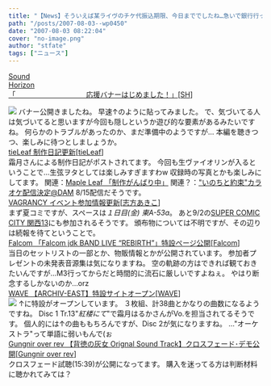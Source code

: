 ```yaml
---
title: "【News】そういえば某ライヴのチケ代振込期限、今日まででしたね…急いで銀行行ってきます(ｦｲ"
path: "/posts/2007-08-03--wp0450"
date: "2007-08-03 08:22:04"
cover: "no-image.png"
author: "stfate"
tags: ["ニュース"]
---
```


<style type="text/css">
<!--
p {white-space: pre-wrap};
-->
</style>

<a class="topics" href="http://sound-horizon.net/" target="_blank">Sound Horizon 「　　　　　　　　　　応援バナーはじめました！」</a><span class="junre">[<a href="http://sound-horizon.net/" target="_blank">SH</a>]</span>
<div class="news"><a href="http://sound-horizon.net/" target="_blank"><img src="http://stfate.net/img/Iberia-bnW-03.jpg" class="image" /></a>
バナー公開きましたね。
早速↑のように貼ってみました。
で、気づいてる人は気づいてると思いますが今回も隠しというか遊び的な要素があるみたいですね。
何らかのトラブルがあったのか、まだ準備中のようですが…
本編を聴きつつ、楽しみに待つとしましょうか。</div>
<a class="topics" href="http://tieleaf.net/" target="_blank">tieLeaf 制作日記更新</a><span class="junre">[<a href="http://tieleaf.net/" target="_blank">tieLeaf</a>]</span>
<div class="news">霜月さんによる制作日記がポストされてます。
今回も生ヴァイオリンが入るということで…生弦ヲタとしては楽しみすぎますわw
収録時の写真とかも楽しみにしてます。
関連：<a href="http://shimotsukin.jugem.jp/" target="_blank">Maple Leaf 「制作がんばり中」</a>
関連？：<a href="http://www.clubdam.com/app/dam/page.do?type=dam&source=thisweek_0815&subType=newrelease" target="_blank">"いのちと約束"カラオケ配信決定@DAM</a>
8/15配信だそうです。</div>
<a class="topics" href="http://www.vagrancy.jp/" target="_blank">VAGRANCY イベント参加情報更新</a><span class="junre">[<a href="http://www.vagrancy.jp/" target="_blank">志方あきこ</a>]</span>
<div class="news">まず夏コミですが、スペースは<em>１日目(金) 東A-53a</em>。
あと9/2の<a href="http://www.akaboo.jp/event/sk13.html" target="_blank">SUPER COMIC CITY 関西13</a>にも参加されるそうです。
頒布物については不明ですが、その辺りは続報を待てということで。</div>
<a class="topics" href="http://www.falcom.co.jp/ys_20th/jdk_live/" target="_blank">Falcom 「Falcom jdk BAND LIVE “REBIRTH”」特設ページ公開</a><span class="junre">[<a href="http://www.falcom.co.jp/" target="_blank">Falcom</a>]</span>
<div class="news">当日のセットリストの一部とか、物販情報とかが公開されています。
参加者プレゼントの未発表音源集は気になりますね。
空の軌跡の方はできれば観ておきたいんですが…M3行ってからだと時間的に流石に厳しいですよねぇ。
やはり断念するしかないのか…orz</div>
<a class="topics" href="http://wavesite.sakura.ne.jp/" target="_blank">WAVE 【ARCHIV-EAST】特設サイトオープン</a><span class="junre">[<a href="http://wavesite.sakura.ne.jp/" target="_blank">WAVE</a>]</span>
<div class="news"><a href="http://wavesite.sakura.ne.jp/product/archiveast/arch.html" target="_blank"><img src="http://wavesite.sakura.ne.jp/product/archiveast/aw_b_b.jpg"></a>
↑に特設がオープンしています。
３枚組、計38曲とかなりの曲数になるようですね。
Disc 1 Tr.13"<em>紅楼にて</em>"で霜月はるかさんがVo.を担当されてるそうです。
個人的には↑の曲ももちろんですが、Disc 2が気になりますね。
…"オーケストラ"って単語に弱いもんで(ぉ</div>
<a class="topics" href="http://www.gungni.com/" target="_blank">Gungnir over rev 【背徳の灰女 Orignal Sound Track】クロスフェード･デモ公開</a><span class="junre">[<a href="http://www.gungni.com/" target="_blank">Gungnir over rev</a>]</span>
<div class="news">クロスフェード試聴(15:39)が公開になってます。
購入を迷ってる方は判断材料に聴かれてみては？</div>
